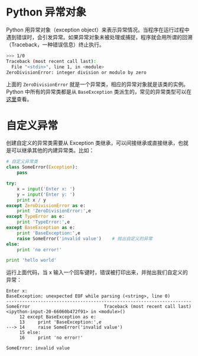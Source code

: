 # Python 异常对象

Python 用异常对象（exception object）来表示异常情况。当程序在运行过程中遇到错误时，会引发异常。如果异常对象未被处理或捕捉，程序就会用所谓的回溯（Traceback，一种错误信息）终止执行。

```sh
>>> 1/0
Traceback (most recent call last):
  File "<stdin>", line 1, in <module>
ZeroDivisionError: integer division or modulo by zero
```

上面的 `ZeroDivisionError` 就是一个异常类，相应的异常对象就是该类的实例。Python 中所有的异常类都是从 `BaseException` 类派生的，常见的异常类型可以在[这里](https://docs.python.org/2/library/exceptions.html#exception-hierarchy)查看。

# 自定义异常

创建自定义的异常类需要从 Exception 类继承，可以间接继承或直接继承，也就是可以继承其他的内建异常类。比如：

```python
# 自定义异常类
class SomeError(Exception):
    pass

try:
    x = input('Enter x: ')
    y = input('Enter y: ')
    print x / y
except ZeroDivisionError as e:
    print 'ZeroDivisionError:',e
except TypeError as e:
    print 'TypeError:',e
except BaseException as e:
    print 'BaseException:',e
    raise SomeError('invalid value')    # 抛出自定义的异常
else:
    print 'no error!'

print 'hello world'
```

运行上面代码，当 x 输入一个回车键时，错误被打印出来，并抛出我们自定义的异常：

```
Enter x:
BaseException: unexpected EOF while parsing (<string>, line 0)
----------------------------------------------------------------------
SomeError                            Traceback (most recent call last)
<ipython-input-20-66060b472f91> in <module>()
     12 except BaseException as e:
     13     print 'BaseException:',e
---> 14     raise SomeError('invalid value')
     15 else:
     16     print 'no error!'

SomeError: invalid value
```
